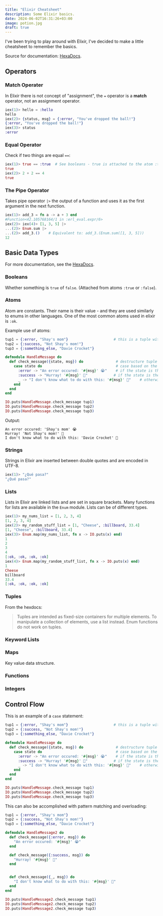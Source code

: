```yaml
---
title: "Elixir Cheatsheet"
description: Some Elixir basics.
date: 2024-06-02T16:31:26+03:00
image: potion.jpg
draft: true
---
```


I've been trying to play around with Elixir, I've decided to make a little cheatsheet to remember the basics.

Source for documentation: [HexaDocs](https://hexdocs.pm/elixir/1.12/Kernel.html).

## Operators

### Match Operater

In Elixir there is not concept of "assignment", the `=` operator is a **match** operator, not an assignment operator.

```elixir
iex(1)> hello = :hello
hello
iex(2)> {status, msg} = {:error, "You've dropped the ball!"}
{:error, "You've dropped the ball!"}
iex(3)> status
:error
```

### Equal Operator

Check if two things are equal `==`:

```elixir
iex(1)> true == :true  # See booleans - true is attached to the atom :true
true
iex(2)> 2 + 2 == 4
true
```

### The Pipe Operator

Takes pipe operator `|>` the output of a function and uses it as the first argument in the next function.

```elixir
iex(1)> add_3 = fn a -> a + 3 end
#Function<42.105768164/1 in :erl_eval.expr/6>
iex(2)> iex(4)> [1, 3, 5] |>
...(2)> Enum.sum |>
...(2)> add_3.()    # Equivalent to: add_3.(Enum.sum([1, 3, 5]))
12
```

## Basic Data Types

For more documentation, see the [HexaDocs](https://hexdocs.pm/elixir/1.12/Kernel.html).

### Booleans

Whether something is `true` of `false`. (Attached from atoms `:true` or `:false`).

### Atoms

Atom are constants. Their name is their value - and they are used similarly to enums in other languages. One of the most common atoms used in elixir is `:ok`.

Example use of atoms:

```elixir
tup1 = {:error, "Shay's mom"}                     # this is a tuple with an atom and a string in it.
tup2 = {:success, "Not Shay's mom!"}
tup3 = {:something_else, "Davie Crocket"}

defmodule HandleMessage do
  def check_message({state, msg}) do               # destructure tuple with pattern matching
    case state do                                  # case based on the state atom
      :error -> "An error occured: '#{msg}' 😭"    # if the state is the :error atom -> do this.
      :success -> "Hurray! '#{msg}' 🎉"            # if the state is the :success atom -> do this.
      _ -> "I don't know what to do with this: '#{msg}' 🤷"    # otherwise -> do this.
    end
  end
end

IO.puts(HandleMessage.check_message tup1)
IO.puts(HandleMessage.check_message tup2)
IO.puts(HandleMessage.check_message tup3)
```

Output:

```
An error occured: 'Shay's mom' 😭
Hurray! 'Not Shay's mom!' 🎉
I don't know what to do with this: 'Davie Crocket' 🤷
```

### Strings

Strings in Elixir are inserted between double quotes and are encoded in UTF-8.

```elixir
iex(1)> "¿Qué pasa?"
"¿Qué pasa?"
```

### Lists

Lists in Elixir are linked lists and are set in square brackets. Many functions for lists are available in the `Enum` module. Lists can be of different types.

```elixir
iex(1)> my_nums_list = [1, 2, 3, 4]
[1, 2, 3, 4]
iex(2)> my_random_stuff_list = [1, "Cheese", :billboard, 33.4]
[1, "Cheese", :billboard, 33.4]
iex(3)> Enum.map(my_nums_list, fn x -> IO.puts(x) end)
1
2
3
4
[:ok, :ok, :ok, :ok]
iex(4)> Enum.map(my_random_stuff_list, fn x -> IO.puts(x) end)
1
Cheese
billboard
33.4
[:ok, :ok, :ok, :ok]
```

### Tuples

From the hexdocs:

> Tuples are intended as fixed-size containers for multiple elements. To manipulate a collection of elements, use a list instead. Enum functions do not work on tuples.

### Keyword Lists

### Maps

Key value data structure.

### Functions

### Integers

## Control Flow

This is an example of a `case` statement:

```elixir
tup1 = {:error, "Shay's mom"}                     # this is a tuple with an atom and a string in it.
tup2 = {:success, "Not Shay's mom!"}
tup3 = {:something_else, "Davie Crocket"}

defmodule HandleMessage do
  def check_message({state, msg}) do               # destructure tuple with pattern matching
    case state do                                  # case based on the state atom
      :error -> "An error occured: '#{msg}' 😭"    # if the state is the :error atom -> do this.
      :success -> "Hurray! '#{msg}' 🎉"            # if the state is the :success atom -> do this.
      _ -> "I don't know what to do with this: '#{msg}' 🤷"    # otherwise -> do this.
    end
  end
end

IO.puts(HandleMessage.check_message tup1)
IO.puts(HandleMessage.check_message tup2)
IO.puts(HandleMessage.check_message tup3)
```

This can also be accomplished with pattern matching and overloading:

```elixir
tup1 = {:error, "Shay's mom"}
tup2 = {:success, "Not Shay's mom!"}
tup3 = {:something_else, "Davie Crocket"}

defmodule HandleMessage2 do
  def check_message({:error, msg}) do
    "An error occured: '#{msg}' 😭"
  end

  def check_message({:success, msg}) do
    "Hurray! '#{msg}' 🎉"
  end


  def check_message({_, msg}) do
    "I don't know what to do with this: '#{msg}' 🤷"
  end
end

IO.puts(HandleMessage2.check_message tup1)
IO.puts(HandleMessage2.check_message tup2)
IO.puts(HandleMessage2.check_message tup3)
```
